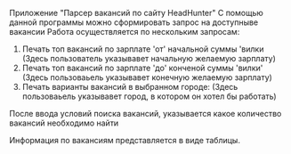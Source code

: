 Приложение "Парсер вакансий по сайту HeadHunter"
С помощью данной программы можно сформировать запрос на доступныве вакансии
Работа осуществляется по нескольким запросам:
1. Печать топ вакансий по зарплате 'от' начальной суммы 'вилки (Здесь пользователь указывавет начальную желаемую зарплату)
2. Печать топ вакансий по зарплате 'до' конченой суммы 'вилки' (Здесь пользоваьель указывавет конечную желаемую зарплату)
3. Печать варианты вакансий в выбранном городе: (Здесь пользоваьель указывавет город, в котором он хотел бы работать)

После ввода условий поиска вакансий, указывается какое количество вакансий необходимо найти

Информация по вакансиям представляется в виде таблицы.

